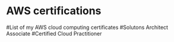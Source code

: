 # AWS certifications
#List of my AWS cloud computing certificates
#Solutons Architect Associate
#Certified Cloud Practitioner

